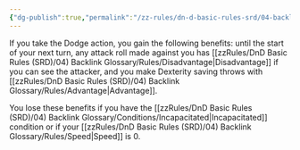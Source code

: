 ```yaml
---
{"dg-publish":true,"permalink":"/zz-rules/dn-d-basic-rules-srd/04-backlink-glossary/actions/dodge/","tags":["action"]}
---
```


If you take the Dodge action, you gain the following benefits: until the start of your next turn, any attack roll made against you has [[zzRules/DnD Basic Rules (SRD)/04) Backlink Glossary/Rules/Disadvantage\|Disadvantage]] if you can see the attacker, and you make Dexterity saving throws with [[zzRules/DnD Basic Rules (SRD)/04) Backlink Glossary/Rules/Advantage\|Advantage]].

You lose these benefits if you have the [[zzRules/DnD Basic Rules (SRD)/04) Backlink Glossary/Conditions/Incapacitated\|Incapacitated]] condition or if your [[zzRules/DnD Basic Rules (SRD)/04) Backlink Glossary/Rules/Speed\|Speed]] is 0.